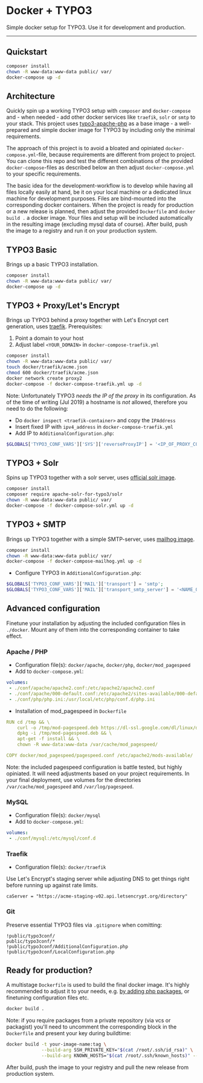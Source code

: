 # Docker + TYPO3

Simple docker setup for TYPO3. Use it for development and production.

-----


## Quickstart


```bash
composer install
chown -R www-data:www-data public/ var/
docker-compose up -d
```


## Architecture

Quickly spin up a working TYPO3 setup with `composer` and `docker-compose` and - when needed - add other docker services like `traefik`, `solr` or `smtp` to your stack. This project uses [typo3-apache-php](https://hub.docker.com/r/typoheads/typo3-apache-php) as a base image - a well-prepared and simple docker image for TYPO3 by including only the minimal requirements.

The approach of this project is to avoid a bloated and opiniated `docker-compose.yml`-file, because requirements are different from project to project. You can clone this repo and test the different combinations of the provided `docker-compose`-files as described below an then adjust `docker-compose.yml` to your specific requirements. 

The basic idea for the development-workflow is to develop while having all files locally easily at hand, be it on your local machine or a dedicated linux machine for development purposes. Files are bind-mounted into the corresponding docker containers. When the project is ready for production or a new release is planned, then adjust the provided `Dockerfile` and `docker build .` a docker image. Your files and setup will be included automatically in the resulting image (excluding mysql data of course). After build, push the image to a registry and run it on your production system. 

## TYPO3 Basic

Brings up a basic TYPO3 installation.

```bash
composer install
chown -R www-data:www-data public/ var/
docker-compose up -d
```

## TYPO3 + Proxy/Let's Encrypt

Brings up TYPO3 behind a proxy together with Let's Encrypt cert generation, uses [traefik](https://blog.containo.us/back-to-traefik-2-0-2f9aa17be305).
Prerequisites: 

1. Point a domain to your host
2. Adjust label `<YOUR_DOMAIN>` in `docker-compose-traefik.yml`


```bash
composer install
chown -R www-data:www-data public/ var/
touch docker/traefik/acme.json
chmod 600 docker/traefik/acme.json
docker network create proxy2
docker-compose -f docker-compose-traefik.yml up -d
```

Note: Unfortunately TYPO3 *needs the IP of the proxy* in its configuration. As of the time of writing (Jul 2019) a hostname is *not* allowed, therefore you need to do the following:

* Do `docker inspect <traefik-container>` and copy the `IPAddress` 
* Insert fixed IP with `ipv4_address` in `docker-compose-traefik.yml`
* Add IP to `AdditionalConfiguration.php`:

```php
$GLOBALS['TYPO3_CONF_VARS']['SYS']['reverseProxyIP'] = '<IP_OF_PROXY_CONTAINER>';
```

## TYPO3 + Solr

Spins up TYPO3 together with a solr server, uses [official solr image](https://hub.docker.com/_/solr/). 

```bash
composer install
composer require apache-solr-for-typo3/solr
chown -R www-data:www-data public/ var/
docker-compose -f docker-compose-solr.yml up -d
```


## TYPO3 + SMTP

Brings up TYPO3 together with a simple SMTP-server, uses [mailhog image](https://hub.docker.com/r/mailhog/mailhog).


```bash
composer install
chown -R www-data:www-data public/ var/
docker-compose -f docker-compose-mailhog.yml up -d
```


* Configure TYPO3 in `AdditionalConfiguration.php`: 

```php
$GLOBALS['TYPO3_CONF_VARS']['MAIL']['transport'] = 'smtp';
$GLOBALS['TYPO3_CONF_VARS']['MAIL']['transport_smtp_server'] = '<NAME_OF_SMTP_CONTAINER>';
```


## Advanced configuration

Finetune your installation by adjusting the included configuration files in `./docker`. Mount any of them into the corresponding container to take effect. 

### Apache / PHP

* Configuration file(s): `docker/apache`, `docker/php`, `docker/mod_pagespeed`
* Add to `docker-compose.yml`:

```yaml
volumes:
 - ./conf/apache/apache2.conf:/etc/apache2/apache2.conf
 - ./conf/apache/000-default.conf:/etc/apache2/sites-available/000-default.conf
 - ./conf/php/php.ini:/usr/local/etc/php/conf.d/php.ini
```

* Installation of mod_pagespeed in `Dockerfile`

```yaml
RUN cd /tmp && \
    curl -o /tmp/mod-pagespeed.deb https://dl-ssl.google.com/dl/linux/direct/mod-pagespeed-stable_current_amd64.deb && \
    dpkg -i /tmp/mod-pagespeed.deb && \
    apt-get -f install && \
    chown -R www-data:www-data /var/cache/mod_pagespeed/

COPY docker/mod_pagespeed/pagespeed.conf /etc/apache2/mods-available/
```

Note: the included pagespeed configuration is battle tested, but highly opiniated. It will need adjustments based on your project requirements. In your final deployment, use volumes for the directories `/var/cache/mod_pagespeed` and `/var/log/pagespeed`. 


### MySQL

* Configuration file(s): `docker/mysql`
* Add to `docker-compose.yml`:

```yaml
volumes:
 - ./conf/mysql:/etc/mysql/conf.d
```

### Traefik

* Configuration file(s): `docker/traefik`

Use Let's Encrypt's staging server while adjusting DNS to get things right before running up against rate limits.

```
caServer = "https://acme-staging-v02.api.letsencrypt.org/directory"
```

### Git

Preserve essential TYPO3 files via `.gitignore` when comitting:

```
!public/typo3conf/
public/typo3conf/*
!public/typo3conf/AdditionalConfiguration.php
!public/typo3conf/LocalConfiguration.php
```

## Ready for production?

A multistage `Dockerfile` is used to build the final docker image. It's highly recommended to adjust it to your needs, e.g. [by adding php packages](https://github.com/typoheads/typo3-apache-php), or finetuning configuration files etc. 

```bash
docker build .
```

Note: if you require packages from a private repository (via vcs or packagist) you'll need to uncomment the corresponding block in the `Dockerfile` and present your key during buildtime:

```bash
docker build -t your-image-name:tag \
             --build-arg SSH_PRIVATE_KEY="$(cat /root/.ssh/id_rsa)" \
             --build-arg KNOWN_HOSTS="$(cat /root/.ssh/known_hosts)" --no-cache .
```

After build, push the image to your registry and pull the new release from production system.

